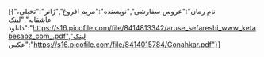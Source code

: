 [{"نام رمان":"عروس سفارشی","نویسنده":"مریم افروغ","ژانر":"تخیلی، عاشقانه","لینک دانلود":"https://s16.picofile.com/file/8414813342/aruse_sefareshi_www_ketabesabz_com_.pdf","لینک عکس":"https://s16.picofile.com/file/8414015784/Gonahkar.pdf"}]